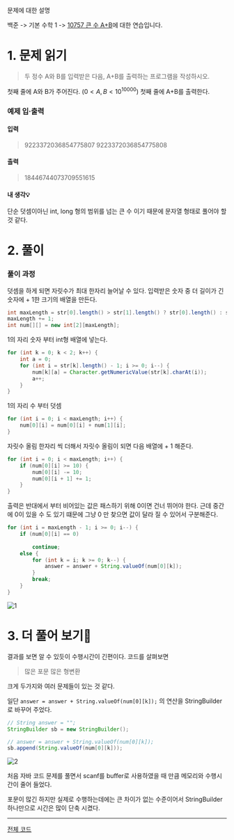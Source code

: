 

문제에 대한 설명

백준 -> 기본 수학 1 -> <a href="https://www.acmicpc.net/problem/10757" target="_blank">10757 큰 수 A+B</a>에 대한 연습입니다.

# 1. 문제 읽기
 
>두 정수 A와 B를 입력받은 다음, A+B를 출력하는 프로그램을 작성하시오.

첫째 줄에 A와 B가 주어진다. ($0 < A,B < 10^{10000}$)
첫째 줄에 A+B를 출력한다.



### 예제 입·출력
#### 입력
>9223372036854775807 9223372036854775808
#### 출력
>18446744073709551615

#### 내 생각💡
단순 덧셈이아닌 int, long 형의 범위를 넘는 큰 수 이기 때문에 문자열 형태로 풀어야 할 것 같다.

# 2. 풀이

### 풀이 과정

덧셈을 하게 되면 자릿수가 최대 한자리 늘어날 수 있다.
입력받은 숫자 중 더 길이가 긴 숫자에 + 1한 크기의 배열을 만든다.

```java
int maxLength = str[0].length() > str[1].length() ? str[0].length() : str[1].length();
maxLength += 1;
int num[][] = new int[2][maxLength];
```

1의 자리 숫자 부터 int형 배열에 넣는다.

```java
for (int k = 0; k < 2; k++) {
    int a = 0;
    for (int i = str[k].length() - 1; i >= 0; i--) {
        num[k][a] = Character.getNumericValue(str[k].charAt(i));
        a++;
    }
}
```

1의 자리 수 부터 덧셈

```java
for (int i = 0; i < maxLength; i++) {
    num[0][i] = num[0][i] + num[1][i];
}
```

자릿수 올림
한자리 씩 더해서 자릿수 올림이 되면 다음 배열에 + 1 해준다.

```java
for (int i = 0; i < maxLength; i++) {
    if (num[0][i] >= 10) {
        num[0][i] -= 10;
        num[0][i + 1] += 1;
    }
}
```

출력은 반대에서 부터
비어있는 값은 패스하기 위해 0이면 건너 뛰어야 한다.
근데 중간에 0이 있을 수 도 있기 떄문에 그냥 0 만 찾으면 값이 달라 질 수 있어서 구분해준다.

```java
for (int i = maxLength - 1; i >= 0; i--) {
    if (num[0][i] == 0)
        
        continue;
    else {
        for (int k = i; k >= 0; k--) {
            answer = answer + String.valueOf(num[0][k]);
        }
        break;
    }
}
```

![1](https://user-images.githubusercontent.com/45132207/104227191-5ef1ed80-548c-11eb-9a1b-23d89a8908bf.PNG)

# 3. 더 풀어 보기🚨

결과를 보면 알 수 있듯이 수행시간이 긴편이다.
코드를 살펴보면

>많은 포문
많은 형변환

크게 두가지와 여러 문제들이 있는 것 같다.

일단 `answer = answer + String.valueOf(num[0][k]);`
의 연산을 StringBuilder로 바꾸어 주었다.

```java
// String answer = "";
StringBuilder sb = new StringBuilder();

// answer = answer + String.valueOf(num[0][k]);
sb.append(String.valueOf(num[0][k]));
```

![2](https://user-images.githubusercontent.com/45132207/104228881-cdd04600-548e-11eb-94b5-2ec25815ad6b.PNG)

처음 자바 코드 문제를 풀면서 scanf를 buffer로 사용하였을 때 만큼 메모리와 수행시간이 줄어 들었다.

포문이 많긴 하지만 실제로 수행하는데에는 큰 차이가 없는 수준이어서 StringBuilder 하나만으로 시간은 많이 단축 시켰다.

---
<a href="https://github.com/azqazq195/coding_teset/blob/master/Baekjun/BigNumAB.java" target="_blank">전체 코드</a>